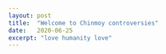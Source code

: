 ```yaml
---
layout: post
title:  "Welcome to Chinmoy controversies"
date:   2020-06-25
excerpt: "love humanity love"
---
```

